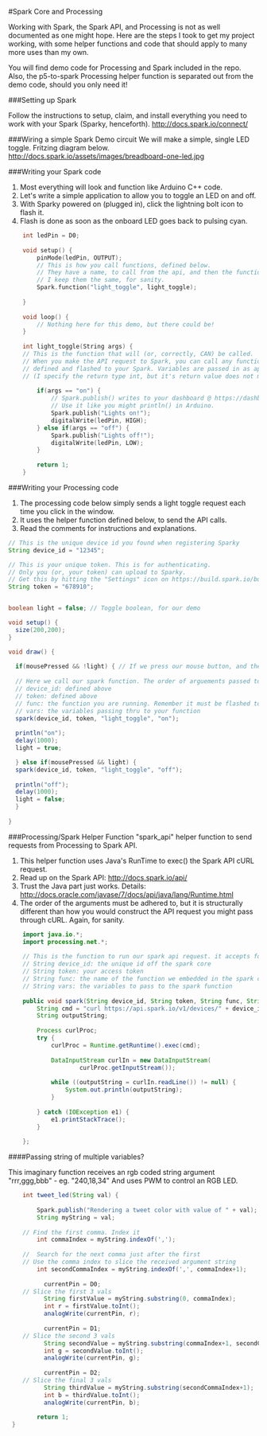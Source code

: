 #Spark Core and Processing

Working with Spark, the Spark API, and Processing is not as well documented as one might hope. Here are the steps I took to get my project working, with some helper functions and code that should apply to many more uses than my own.

You will find demo code for Processing and Spark included in the repo. Also, the p5-to-spark Processing helper function is separated out from the demo code, should you only need it!

###Setting up Spark

Follow the instructions to setup, claim, and install everything you need to work with your Spark (Sparky, henceforth).
http://docs.spark.io/connect/

###Wiring a simple Spark Demo circuit
We will make a simple, single LED toggle. 
Fritzing diagram below.
http://docs.spark.io/assets/images/breadboard-one-led.jpg

###Writing your Spark code

1. Most everything will look and function like Arduino C++ code. 
2. Let's write a simple application to allow you to toggle an LED on and off.
3. With Sparky powered on (plugged in), click the lightning bolt icon to flash it.
4. Flash is done as soon as the onboard LED goes back to pulsing cyan.

```cpp	
	int ledPin = D0;
	
	void setup() {
	    pinMode(ledPin, OUTPUT);
	    // This is how you call functions, defined below.
	    // They have a name, to call from the api, and then the function to call.
	    // I keep them the same, for sanity.
	    Spark.function("light_toggle", light_toggle);
	
	}
	
	void loop() {
	    // Nothing here for this demo, but there could be!
	}
	
	int light_toggle(String args) {
	// This is the function that will (or, correctly, CAN) be called.
	// When you make the API request to Spark, you can call any function
	// defined and flashed to your Spark. Variables are passed in as api arguments.
	// (I specify the return type int, but it's return value does not matter AFAIK.)
	
	    if(args == "on") {
	        // Spark.publish() writes to your dashboard @ https://dashboard.spark.io/
	        // Use it like you might println() in Arduino.
	        Spark.publish("Lights on!"); 
	        digitalWrite(ledPin, HIGH);
	    } else if(args == "off") {
	        Spark.publish("Lights off!");
	        digitalWrite(ledPin, LOW);
	    }
	    
	    return 1;
	}
```
	
###Writing your Processing code

1. The processing code below simply sends a light toggle request each time you click in the window.
2. It uses the helper function defined below, to send the API calls.
3. Read the comments for instructions and explanations.

```java
// This is the unique device id you found when registering Sparky
String device_id = "12345";  

// This is your unique token. This is for authenticating. 
// Only you (or, your token) can upload to Sparky.
// Get this by hitting the "Settings" icon on https://build.spark.io/build/
String token = "678910"; 


boolean light = false; // Toggle boolean, for our demo

void setup() {
  size(200,200);
}

void draw() {
  
  if(mousePressed && !light) { // If we press our mouse button, and the light is off (aka false, or !light)...
    
  // Here we call our spark function. The order of arguements passed to it matter! They are:
  // device_id: defined above
  // token: defined above
  // func: the function you are running. Remember it must be flashed to your spark!
  // vars: the variables passing thru to your function
  spark(device_id, token, "light_toggle", "on");
        
  println("on");
  delay(1000);
  light = true;

  } else if(mousePressed && light) {
  spark(device_id, token, "light_toggle", "off");
  
  println("off");
  delay(1000);
  light = false;
  }
  
}
```

###Processing/Spark Helper Function
"spark_api" helper function to send requests from Processing to Spark API.

1. This helper function uses Java's RunTime to exec() the Spark API cURL request.
2. Read up on the Spark API: http://docs.spark.io/api/
3. Trust the Java part just works. Details: http://docs.oracle.com/javase/7/docs/api/java/lang/Runtime.html
4. The order of the arguments must be adhered to, but it is structurally different than how you would construct the API request you might pass through cURL. Again, for sanity.

```java
	import java.io.*;
	import processing.net.*;
	
	// This is the function to run our spark api request. it accepts four variables:
	// String device_id: the unique id off the spark core
	// String token: your access token
	// String func: the name of the function we embedded in the spark core firmware
	// String vars: the variables to pass to the spark function
	
	public void spark(String device_id, String token, String func, String vars) {
	    String cmd = "curl https://api.spark.io/v1/devices/" + device_id + "/" + func + " -d access_token=" + token + " -d args=" + vars;
	    String outputString;
	
	    Process curlProc;
	    try {
	        curlProc = Runtime.getRuntime().exec(cmd);
	
	        DataInputStream curlIn = new DataInputStream(
	                curlProc.getInputStream());
	
	        while ((outputString = curlIn.readLine()) != null) {
	            System.out.println(outputString);
	        }
	
	    } catch (IOException e1) {
	        e1.printStackTrace();
	    }
	  
	};
```
	
####Passing string of multiple variables?
	
This imaginary function receives an rgb coded string argument "rrr,ggg,bbb" - eg. "240,18,34"
And uses PWM to control an RGB LED.

```java
	int tweet_led(String val) {
	
	    Spark.publish("Rendering a tweet color with value of " + val);
	    String myString = val;
	
	// Find the first comma. Index it
	    int commaIndex = myString.indexOf(',');
	
	//  Search for the next comma just after the first
	// Use the comma index to slice the received argument string
	    int secondCommaIndex = myString.indexOf(',', commaIndex+1);
	
	      currentPin = D0;
	// Slice the first 3 vals
	      String firstValue = myString.substring(0, commaIndex);       
		  int r = firstValue.toInt();
	      analogWrite(currentPin, r);
	
	      currentPin = D1;
	// Slice the second 3 vals
	      String secondValue = myString.substring(commaIndex+1, secondCommaIndex);
	      int g = secondValue.toInt();
	      analogWrite(currentPin, g);
	
	      currentPin = D2;
	// Slice the final 3 vals
	      String thirdValue = myString.substring(secondCommaIndex+1);
	      int b = thirdValue.toInt();
	      analogWrite(currentPin, b);
	    
		return 1;
 }
```
